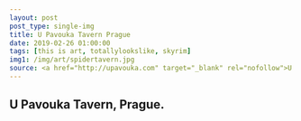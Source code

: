 ```yaml
---
layout: post
post_type: single-img
title: U Pavouka Tavern Prague
date: 2019-02-26 01:00:00
tags: [this is art, totallylookslike, skyrim]
img1: /img/art/spidertavern.jpg
source: <a href="http://upavouka.com" target="_blank" rel="nofollow">U Pavouka</a>
---
```

## U Pavouka Tavern, Prague.
